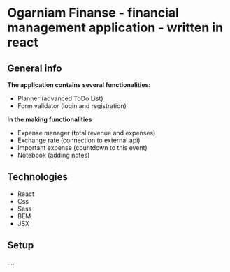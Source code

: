 # Ogarniam Finanse - financial management application - written in react

## General info

**The application contains several functionalities:**

- Planner (advanced ToDo List)
- Form validator (login and registration)

**In the making functionalities**
- Expense manager (total revenue and expenses)
- Exchange rate (connection to external api)
- Important expense (countdown to this event)
- Notebook (adding notes)


## Technologies

- React
- Css
- Sass
- BEM
- JSX

## Setup

....